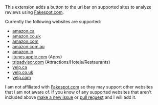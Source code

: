 This extension adds a button to the url bar on supported sites to analyze reviews using [Fakespot.com](https://www.fakespot.com/).

Currently the following websites are supported:

* [amazon.ca](https://www.amazon.ca/)
* [amazon.co.uk](https://www.amazon.co.uk/)
* [amazon.com](https://www.amazon.com/)
* [amazon.com.au](https://www.amazon.com.au/)
* [amazon.in](https://www.amazon.in/)
* [itunes.apple.com](https://itunes.apple.com/) (Apps)
* [tripadvisor.com](https://www.tripadvisor.com/) (Attractions/Hotels/Restaurants)
* [yelp.ca](https://www.yelp.ca/)
* [yelp.co.uk](https://www.yelp.co.uk/)
* [yelp.com](https://www.yelp.com/)

I am not affiliated with [Fakespot.com](https://www.fakespot.com/) so they may support other websites that I am not aware of.  If you know of any supported websites that aren't included above [make a new issue](https://github.com/Aaron-P/FakespotReviewChecker/issues) or [pull request](https://github.com/Aaron-P/FakespotReviewChecker/pulls) and I will add it.

